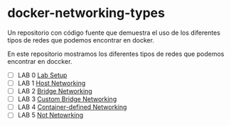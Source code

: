 # docker-networking-types
Un repositorio con código fuente que demuestra el uso de los diferentes tipos de redes que podemos encontrar en docker.

En este repositorio mostramos los diferentes tipos de redes que podemos encontrar en doccker.

- [ ] LAB 0 [Lab Setup](./LAB-00.MD)
- [ ] LAB 1 [Host Networking](./LAB-01.MD)
- [ ] LAB 2 [Bridge Networking](./LAB-02.MD)
- [ ] LAB 3 [Custom Bridge Networking](./LAB-03.MD)
- [ ] LAB 4 [Container-defined Networking](./LAB-04.MD)
- [ ] LAB 5 [Not Netowrking](./LAB-05.MD)
